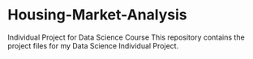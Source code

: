 # Housing-Market-Analysis
Individual Project for Data Science Course
This repository contains the project files for my Data Science Individual Project. 
